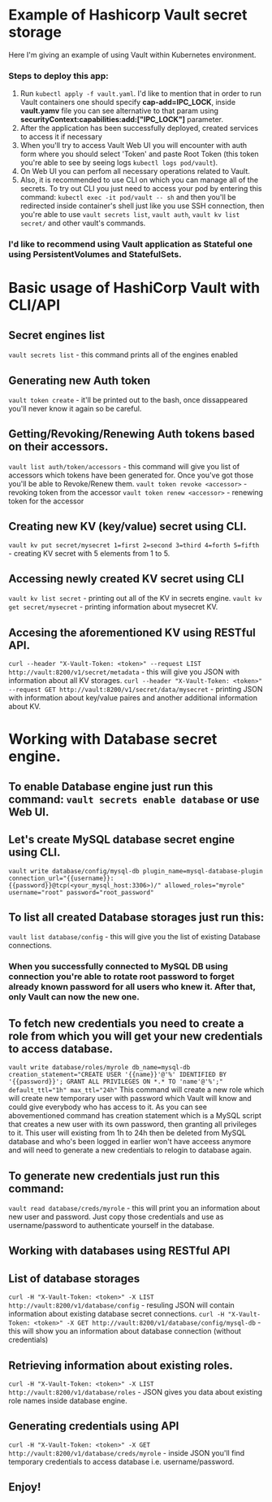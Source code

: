 # Example of Hashicorp Vault secret storage
Here I'm giving an example of using Vault within Kubernetes environment.
### Steps to deploy this app:
1. Run `kubectl apply -f vault.yaml`. I'd like to mention that in order to run Vault containers one should specify **cap-add=IPC_LOCK**, inside **vault.yamv** file you can see alternative to that param
using **securityContext:capabilities:add:["IPC_LOCK"]** parameter.
2. After the application has been successfully deployed, created services to access it if necessary
3. When you'll try to access Vault Web UI you will encounter with auth form where you should select 'Token' and paste Root Token (this token you're able to see by seeing logs `kubectl logs pod/vault`).
4. On Web UI you can perfom all necessary operations related to Vault.
5. Also, it is recommended to use CLI on which you can manage all of the secrets. To try out CLI you just need to access your pod by entering this command: `kubectl exec -it pod/vault -- sh` and then you'll be redirected inside container's shell just like you use SSH connection, then you're able to use `vault secrets list`, `vault auth`, `vault kv list secret/` and other vault's commands.

### I'd like to recommend using Vault application as Stateful one using PersistentVolumes and StatefulSets.

# Basic usage of HashiCorp Vault with CLI/API

## Secret engines list
`vault secrets list` - this command prints all of the engines enabled

## Generating new Auth token
`vault token create` - it'll be printed out to the bash, once dissappeared you'll never know it again so be careful.

## Getting/Revoking/Renewing Auth tokens based on their accessors.
`vault list auth/token/accessors` - this command will give you list of accessors which tokens have been generated for. Once you've got those you'll be able to Revoke/Renew them.
`vault token revoke <accessor>` - revoking token from the accessor
`vault token renew <accessor>` - renewing token for the accessor

## Creating new KV (key/value) secret using CLI.
`vault kv put secret/mysecret 1=first 2=second 3=third 4=forth 5=fifth` - creating KV secret with 5 elements from 1 to 5.
## Accessing newly created KV secret using CLI
`vault kv list secret` - printing out all of the KV in secrets engine.
`vault kv get secret/mysecret` - printing information about mysecret KV.
## Accesing the aforementioned KV using RESTful API.
`curl --header "X-Vault-Token: <token>" --request LIST http://vault:8200/v1/secret/metadata` - this will give you JSON with information about all KV storages.
`curl --header "X-Vault-Token: <token>" --request GET http://vault:8200/v1/secret/data/mysecret` - printing JSON with information about key/value paires and another additional information about KV.

# Working with Database secret engine.
## To enable Database engine just run this command: `vault secrets enable database` or use Web UI.
## Let's create MySQL database secret engine using CLI.
`vault write database/config/mysql-db plugin_name=mysql-database-plugin connection_url="{{username}}:{{password}}@tcp(<your_mysql_host:3306>)/" allowed_roles="myrole" username="root" password="root_password"`
## To list all created Database storages just run this:
`vault list database/config` - this will give you the list of existing Database connections.
### When you successfully connected to MySQL DB using connection you're able to rotate root password to forget already known password for all users who knew it. After that, only Vault can now the new one.
## To fetch new credentials you need to create a role from which you will get your new credentials to access database.
`vault write database/roles/myrole db_name=mysql-db creation_statement="CREATE USER '{{name}}'@'%' IDENTIFIED BY '{{password}}'; GRANT ALL PRIVILEGES ON *.* TO 'name'@'%';" default_ttl="1h" max_ttl="24h"`
This command will create a new role which will create new temporary user with password which Vault will know and could give everybody who has access to it. As you can see abovementioned command has creation statement which is a MySQL script that creates a new user with its own password, then granting all privileges to it. This user will existing from 1h to 24h then be deleted from MySQL database and who's been logged in earlier won't have acceess anymore and will need to generate a new credentials to relogin to database again.
## To generate new credentials just run this command:
`vault read database/creds/myrole` - this will print you an information about new user and password. Just copy those credentials and use as username/password to authenticate yourself in the database.

## Working with databases using RESTful API
## List of database storages
`curl -H "X-Vault-Token: <token>" -X LIST http://vault:8200/v1/database/config` - resuling JSON will contain information about existing database secret connections.
`curl -H "X-Vault-Token: <token>" -X GET http://vault:8200/v1/database/config/mysql-db` - this will show you an information about database connection (without credentials)

## Retrieving information about existing roles.
`curl -H "X-Vault-Token: <token>" -X LIST http://vault:8200/v1/database/roles` - JSON gives you data about existing role names inside database engine.

## Generating credentials using API
`curl -H "X-Vault-Token: <token>" -X GET http://vault:8200/v1/database/creds/myrole` - inside JSON you'll find temporary credentials to access database i.e. username/password.




## Enjoy!
